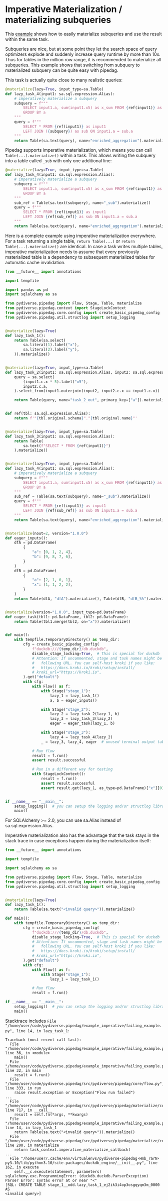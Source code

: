 # Imperative Materialization / materializing subqueries

This [example](../examples.md) shows how to easily materialize subqueries and use the result within the same task.

Subqueries are nice, but at some point they let the search space of query optimizers explode and suddenly increase 
query runtime by more than 10x. Thus for tables in the million row range, it is recommended to materialize all 
subqueries. This example shows that switching from subquery to materialized subquery can be quite easy with pipedag.

This task is actually quite close to many realistic queries:
```python
@materialize(lazy=True, input_type=sa.Table)
def lazy_task_4(input1: sa.sql.expression.Alias):
    # imperatively materialize a subquery
    subquery = f"""
        SELECT input1.a, sum(input1.x5) as x_sum FROM {ref(input1)} as input1
        GROUP BY a
    """
    query = f"""
        SELECT * FROM {ref(input1)} as input1 
        LEFT JOIN ({subquery}) as sub ON input1.a = sub.a
    """
    return Table(sa.text(query), name="enriched_aggregation").materialize()
```

Pipedag supports imperative materialization, which means you can call `Table(...).materialize()` within a task. 
This allows writing the subquery into a table called `_sub` with only one additional line:
```python
@materialize(lazy=True, input_type=sa.Table)
def lazy_task_4(input1: sa.sql.expression.Alias):
    # imperatively materialize a subquery
    subquery = f"""
        SELECT input1.a, sum(input1.x5) as x_sum FROM {ref(input1)} as input1
        GROUP BY a
    """
    sub_ref = Table(sa.text(subquery), name="_sub").materialize()
    query = f"""
        SELECT * FROM {ref(input1)} as input1 
        LEFT JOIN {ref(sub_ref)} as sub ON input1.a = sub.a
    """
    return Table(sa.text(query), name="enriched_aggregation").materialize()
```

Here is a complete example using imperative materialization everywhere. For a task returning a single table, 
`return Table(...)` or `return Table(...).materialize()` are identical. In case a task writes multiple tables, 
imperative materialization needs to assume that every previously materialized table is a dependency to subsequent 
materialized tables for automatic cache invalidation. 

```python
from __future__ import annotations

import tempfile

import pandas as pd
import sqlalchemy as sa

from pydiverse.pipedag import Flow, Stage, Table, materialize
from pydiverse.pipedag.context import StageLockContext
from pydiverse.pipedag.core.config import create_basic_pipedag_config
from pydiverse.pipedag.util.structlog import setup_logging


@materialize(lazy=True)
def lazy_task_1():
    return Table(sa.select(
        sa.literal(1).label("x"),
        sa.literal(2).label("y"),
    )).materialize()


@materialize(lazy=True, input_type=sa.Table)
def lazy_task_2(input1: sa.sql.expression.Alias, input2: sa.sql.expression.Alias):
    query = sa.select(
        (input1.c.x * 5).label("x5"),
        input2.c.a,
    ).select_from(input1.outerjoin(input2, input2.c.x == input1.c.x))

    return Table(query, name="task_2_out", primary_key=["a"]).materialize()


def ref(tbl: sa.sql.expression.Alias):
    return f'"{tbl.original.schema}"."{tbl.original.name}"'


@materialize(lazy=True, input_type=sa.Table)
def lazy_task_3(input1: sa.sql.expression.Alias):
    return Table(
        sa.text(f"SELECT * FROM {ref(input1)}")
    ).materialize()


@materialize(lazy=True, input_type=sa.Table)
def lazy_task_4(input1: sa.sql.expression.Alias):
    # imperatively materialize a subquery
    subquery = f"""
        SELECT input1.a, sum(input1.x5) as x_sum FROM {ref(input1)} as input1
        GROUP BY a
    """
    sub_ref = Table(sa.text(subquery), name="_sub").materialize()
    query = f"""
        SELECT * FROM {ref(input1)} as input1 
        LEFT JOIN {ref(sub_ref)} as sub ON input1.a = sub.a
    """
    return Table(sa.text(query), name="enriched_aggregation").materialize()


@materialize(nout=2, version="1.0.0")
def eager_inputs():
    dfA = pd.DataFrame(
        {
            "a": [0, 1, 2, 4],
            "b": [9, 8, 7, 6],
        }
    )
    dfB = pd.DataFrame(
        {
            "a": [2, 1, 0, 1],
            "x": [1, 1, 2, 2],
        }
    )
    return Table(dfA, "dfA").materialize(), Table(dfB, "dfB_%%").materialize()


@materialize(version="1.0.0", input_type=pd.DataFrame)
def eager_task(tbl1: pd.DataFrame, tbl2: pd.DataFrame):
    return Table(tbl1.merge(tbl2, on="x")).materialize()


def main():
    with tempfile.TemporaryDirectory() as temp_dir:
        cfg = create_basic_pipedag_config(
            f"duckdb:///{temp_dir}/db.duckdb",
            disable_stage_locking=True,  # This is special for duckdb
            # Attention: If uncommented, stage and task names might be sent to the
            #   following URL. You can self-host kroki if you like:
            #   https://docs.kroki.io/kroki/setup/install/
            # kroki_url="https://kroki.io",
        ).get("default")
        with cfg:
            with Flow() as f:
                with Stage("stage_1"):
                    lazy_1 = lazy_task_1()
                    a, b = eager_inputs()

                with Stage("stage_2"):
                    lazy_2 = lazy_task_2(lazy_1, b)
                    lazy_3 = lazy_task_3(lazy_2)
                    eager = eager_task(lazy_1, b)

                with Stage("stage_3"):
                    lazy_4 = lazy_task_4(lazy_2)
                _ = lazy_3, lazy_4, eager  # unused terminal output tables

            # Run flow
            result = f.run()
            assert result.successful

            # Run in a different way for testing
            with StageLockContext():
                result = f.run()
                assert result.successful
                assert result.get(lazy_1, as_type=pd.DataFrame)["x"][0] == 1


if __name__ == "__main__":
    setup_logging()  # you can setup the logging and/or structlog libraries as you wish
    main()
```
For SQLAlchemy >= 2.0, you can use sa.Alias instead of sa.sql.expression.Alias.

Imperative materialization also has the advantage that the task stays in the stack trace in case exceptions happen 
during the materialization itself:

```python
from __future__ import annotations

import tempfile

import sqlalchemy as sa

from pydiverse.pipedag import Flow, Stage, Table, materialize
from pydiverse.pipedag.core.config import create_basic_pipedag_config
from pydiverse.pipedag.util.structlog import setup_logging


@materialize(lazy=True)
def lazy_task_1():
    return Table(sa.text("<invalid query>")).materialize()

def main():
    with tempfile.TemporaryDirectory() as temp_dir:
        cfg = create_basic_pipedag_config(
            f"duckdb:///{temp_dir}/db.duckdb",
            disable_stage_locking=True,  # This is special for duckdb
            # Attention: If uncommented, stage and task names might be sent to the
            #   following URL. You can self-host kroki if you like:
            #   https://docs.kroki.io/kroki/setup/install/
            # kroki_url="https://kroki.io",
        ).get("default")
        with cfg:
            with Flow() as f:
                with Stage("stage_1"):
                    lazy_1 = lazy_task_1()

            # Run flow
            result = f.run()

if __name__ == "__main__":
    setup_logging()  # you can setup the logging and/or structlog libraries as you wish
    main()
```

Stacktrace includes 
`File "/home/user/code/pydiverse.pipedag/example_imperative/failing_example.py", line 14, in lazy_task_1`:

```
Traceback (most recent call last):
  File "/home/user/code/pydiverse.pipedag/example_imperative/failing_example.py", line 36, in <module>
    main()
  File "/home/user/code/pydiverse.pipedag/example_imperative/failing_example.py", line 32, in main
    result = f.run()
  File "/home/user/code/pydiverse.pipedag/src/pydiverse/pipedag/core/flow.py", line 333, in run
    raise result.exception or Exception("Flow run failed")
...
  File "/home/user/code/pydiverse.pipedag/src/pydiverse/pipedag/materialize/core.py", line 717, in __call__
    result = self.fn(*args, **kwargs)
  File "/home/user/code/pydiverse.pipedag/example_imperative/failing_example.py", line 14, in lazy_task_1
    return Table(sa.text("<invalid query>")).materialize()
  File "/home/user/code/pydiverse.pipedag/src/pydiverse/pipedag/materialize/container.py", line 200, in materialize
    return task_context.imperative_materialize_callback(
...    
  File "/home/user/.cache/env/virtualenvs/pydiverse-pipedag-Hmb_rarN-py3.10/lib/python3.10/site-packages/duckdb_engine/__init__.py", line 162, in execute
    self.__c.execute(statement, parameters)
sqlalchemy.exc.ProgrammingError: (duckdb.duckdb.ParserException) Parser Error: syntax error at or near "<"
[SQL: CREATE TABLE stage_1__odd.lazy_task_1_ej2ik3i4op3osgqyqm3m_0000 AS
<invalid query>]
```